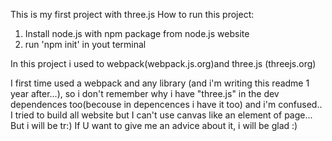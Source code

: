 This is my first project with three.js
How to run this project:
1. Install node.js with npm package from node.js website
2. run 'npm init' in yout terminal


In this project i used to webpack(webpack.js.org)and three.js (threejs.org)



I first time used a webpack and any library (and i'm writing this readme 1 year after...), so i don't remember why i have "three.js" in the dev dependences too(becouse in depencences i have it too) and i'm confused.. I tried to build all website but I can't use canvas like an element of page... But i will be tr:) If U want to give me an advice about it, i will be glad :) 
